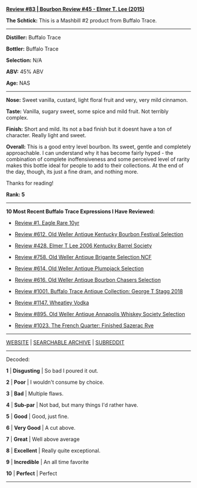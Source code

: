 
[**Review #83 | Bourbon Review #45 - Elmer T. Lee (2015)**]( https://t8ke.review/review-83-elmer-t-lee-2015/)

**The Schtick:** This is a Mashbill #2 product from Buffalo Trace. 

-----

**Distiller:** Buffalo Trace

**Bottler:** Buffalo Trace

**Selection:** N/A

**ABV:**  45% ABV

**Age:** NAS 

-----

**Nose:**  Sweet vanilla, custard, light floral fruit and very, very mild cinnamon.   

**Taste:** Vanilla, sugary sweet, some spice and mild fruit. Not terribly complex. 

**Finish:** Short and mild. Its not a bad finish but it doesnt have a ton of character. Really light and sweet. 

**Overall:** This is a good entry level bourbon. Its sweet, gentle and completely approachable. I can understand why it has become fairly hyped - the combination of complete inoffensiveness and some perceived level of rarity makes this bottle ideal for people to add to their collections. At the end of the day, though, its just a fine dram, and nothing more. 

Thanks for reading!

**Rank: 5**

----- 

**10 Most Recent Buffalo Trace Expressions I Have Reviewed:** 

- [Review #1. Eagle Rare 10yr]( https://t8ke.review) 

- [Review #612. Old Weller Antique Kentucky Bourbon Festival Selection]( https://t8ke.review/review-612-old-weller-antique-kentucky-bourbon-festival/) 

- [Review #428. Elmer T Lee 2006 Kentucky Barrel Society]( https://t8ke.review/review-428-elmer-t-lee-2006/) 

- [Review #758. Old Weller Antique Brigante Selection NCF]( https://t8ke.review/review-758-old-weller-antique-ncf-brigante-selection/) 

- [Review #614. Old Weller Antique Plumpjack Selection]( https://t8ke.review/review-614-old-weller-antique-plumpjack-ncf/) 

- [Review #616. Old Weller Antique Bourbon Chasers Selection]( https://t8ke.review/review-616-old-weller-antique-bourbon-chasers/) 

- [Review #1001. Buffalo Trace Antique Collection: George T Stagg 2018]( https://t8ke.review/review-1001-buffalo-trace-antique-collection-2018-george-t-stagg-2018/) 

- [Review #1147. Wheatley Vodka]( https://t8ke.review/review-1147-wheatley-vodka/) 

- [Review #895. Old Weller Antique Annapolis Whiskey Society Selection]( https://t8ke.review/review-895-old-weller-antique-ncf-annapolis-whisky-society-selection/) 

- [Review #1023. The French Quarter: Finished Sazerac Rye]( https://t8ke.review/review-1023-the-french-quarter-finished-sazerac-rye/) 

-----

[WEBSITE](https://t8ke.review) | [SEARCHABLE ARCHIVE](https://t8ke.review/review-archive/) | [SUBREDDIT](https://reddit.com/r/t8kereviews)

-----

Decoded:

**1** | **Disgusting** | So bad I poured it out.

**2** | **Poor** | I wouldn't consume by choice.

**3** | **Bad** | Multiple flaws.

**4** | **Sub-par** | Not bad, but many things I'd rather have.

**5** | **Good** | Good, just fine.

**6** | **Very Good** | A cut above.

**7** | **Great** | Well above average

**8** | **Excellent** | Really quite exceptional.

**9** | **Incredible** | An all time favorite

**10** | **Perfect** | Perfect

----

